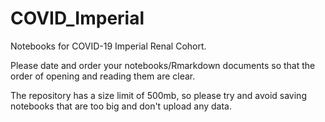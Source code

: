# COVID_Imperial
Notebooks for COVID-19 Imperial Renal Cohort.

Please date and order your notebooks/Rmarkdown documents so that the order of opening and reading them are clear.

The repository has a size limit of 500mb, so please try and avoid saving notebooks that are too big and don't upload any data.
